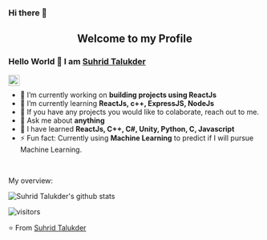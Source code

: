 ### Hi there 👋
<p align="center">
 <h2 align="center">Welcome to my Profile</h2>
</p>

### Hello World 👋 I am [Suhrid Talukder](https://github.com/Suhrid-Talukder333)

<a href="https://www.linkedin.com/in/suhrid-talukder-580a891a5/">
  <img align="left" alt="SuhridTalukder LinkedIn" width="22px" src="https://cdn.jsdelivr.net/npm/simple-icons@v3/icons/linkedin.svg" />
</a>

<div>
  
<br />
<p>

- 🔭 I’m currently working on **building projects using ReactJs**
- 🌱 I’m currently learning **ReactJs, c++, ExpressJS, NodeJs**
- 👯 If you have any projects you would like to colaborate, reach out to me.
- 💬 Ask me about **anything**
- 💬 I have learned **ReactJs, C++, C#, Unity, Python, C, Javascript**
- ⚡ Fun fact: Currently using **Machine Learning** to predict if I will pursue Machine Learning.

</h4>
</div>

<br />

<div><p>My overview: </p></div>

![Suhrid Talukder's github stats](https://github-readme-stats.vercel.app/api?username=Suhrid-Talukder333&show_icons=true)
<br />

<!-- Optional Visitors badge: -->
![visitors](https://visitor-badge.laobi.icu/badge?page_id=Suhrid-Talukder333.Suhrid-Talukder333)

⭐️ From [Suhrid Talukder](https://github.com/Suhrid-Talukder333/Suhrid-Talukder333) 

<br />
